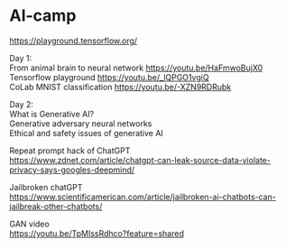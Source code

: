 # AI-camp

https://playground.tensorflow.org/

Day 1: <br> 
From animal brain to neural network https://youtu.be/HaFmwoBujX0 <br> 
Tensorflow playground https://youtu.be/_lQPGO1vgiQ <br> 
CoLab MNIST classification https://youtu.be/-XZN9RDRubk <br> 

Day 2:<br> 
What is Generative AI? <br> 
Generative adversary neural networks <br> 
Ethical and safety issues of generative AI <br> 

Repeat prompt hack of ChatGPT <br> 
https://www.zdnet.com/article/chatgpt-can-leak-source-data-violate-privacy-says-googles-deepmind/ <br> 

Jailbroken chatGPT <br>  https://www.scientificamerican.com/article/jailbroken-ai-chatbots-can-jailbreak-other-chatbots/ <br> 

GAN video <br> 
https://youtu.be/TpMIssRdhco?feature=shared <br> 

